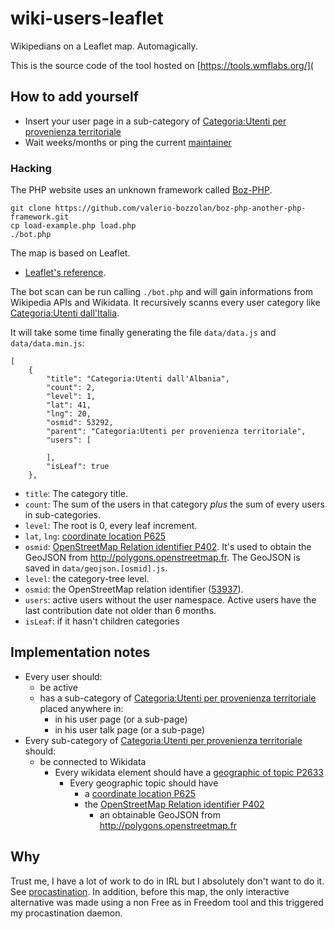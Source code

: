 # wiki-users-leaflet
Wikipedians on a Leaflet map. Automagically.

This is the source code of the tool hosted on [https://tools.wmflabs.org/](

## How to add yourself
* Insert your user page in a sub-category of [Categoria:Utenti per provenienza territoriale](https://it.wikipedia.org/wiki/Categoria:Utenti_per_provenienza_territoriale)
* Wait weeks/months or ping the current [maintainer](https://it.wikipedia.org/wiki/Wikipedia:Mappa_dei_wikipediani/ManutentoreLeaflet)

### Hacking
The PHP website uses an unknown framework called [Boz-PHP](https://github.com/valerio-bozzolan/boz-php-another-php-framework).

    git clone https://github.com/valerio-bozzolan/boz-php-another-php-framework.git
    cp load-example.php load.php
    ./bot.php

The map is based on Leaflet.
* [Leaflet's reference](http://leafletjs.com/reference.html).

The bot scan can be run calling `./bot.php` and will gain informations from Wikipedia APIs and Wikidata. It recursively scanns every user category like [Categoria:Utenti dall'Italia](https://it.wikipedia.org/wiki/Categoria:Utenti_dall%27Italia).

It will take some time finally generating the file `data/data.js` and `data/data.min.js`:

```
[
    {
        "title": "Categoria:Utenti dall'Albania",
        "count": 2,
        "level": 1,
        "lat": 41,
        "lng": 20,
        "osmid": 53292,
        "parent": "Categoria:Utenti per provenienza territoriale",
        "users": [

        ],
        "isLeaf": true
    },
```

* `title`: The category title.
* `count`: The sum of the users in that category _plus_ the sum of every users in sub-categories.
* `level`: The root is 0, every leaf increment.
* `lat`, `lng`: [coordinate location P625](https://www.wikidata.org/wiki/Property:P625)
* `osmid`: [OpenStreetMap Relation identifier P402](https://www.wikidata.org/wiki/Property:P402). It's used to obtain the GeoJSON from <http://polygons.openstreetmap.fr>. The GeoJSON is saved in `data/geojson.[osmid].js`.
* `level`: the category-tree level.
* `osmid`: the OpenStreetMap relation identifier ([53937](https://www.openstreetmap.org/relation/53937)).
* `users`: active users without the user namespace. Active users have the last contribution date not older than 6 months.
* `isLeaf`: if it hasn't children categories

## Implementation notes
- Every user should:
  - be active
  - has a sub-category of [Categoria:Utenti per provenienza territoriale](https://it.wikipedia.org/wiki/Categoria:Utenti_per_provenienza_territoriale) placed anywhere in:
    - in his user page (or a sub-page)
    - in his user talk page (or a sub-page)
- Every sub-category of [Categoria:Utenti per provenienza territoriale](https://it.wikipedia.org/wiki/Categoria:Utenti_per_provenienza_territoriale) should:
  - be connected to Wikidata
    - Every wikidata element should have a [geographic of topic P2633](https://www.wikidata.org/wiki/Property:P2633)
      - Every geographic topic should have
        - a [coordinate location P625](https://www.wikidata.org/wiki/Property:P625)
        - the [OpenStreetMap Relation identifier P402](https://www.wikidata.org/wiki/Property:P402)
          - an obtainable GeoJSON from <http://polygons.openstreetmap.fr>

## Why
Trust me, I have a lot of work to do in IRL but I absolutely don't want to do it. See [procastination](https://en.wikipedia.org/wiki/Procrastination). In addition, before this map, the only interactive alternative was made using a non Free as in Freedom tool and this triggered my procastination daemon.
